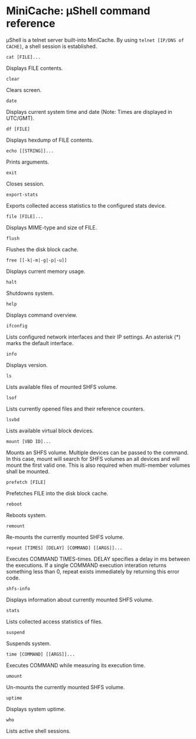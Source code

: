 MiniCache: µShell command reference
===================================

µShell is a telnet server built-into MiniCache.
By using `telnet [IP/DNS of CACHE]`, a shell session is established.

```
cat [FILE]...
```
 Displays FILE contents.

```
clear
```
 Clears screen.

```
date
```
 Displays current system time and date (Note: Times are displayed in UTC/GMT).

```
df [FILE]
```
 Displays hexdump of FILE contents.

```
echo [[STRING]]...
```
 Prints arguments.

```
exit
```
 Closes session.

```
export-stats
```
 Exports collected access statistics to the configured stats device.

```
file [FILE]...
```
 Displays MIME-type and size of FILE.

```
flush
```
 Flushes the disk block cache.

```
free [[-k|-m|-g|-p|-u]]
```
 Displays current memory usage.

```
halt
```
 Shutdowns system.

```
help
```
 Displays command overview.

```
ifconfig
```
 Lists configured network interfaces and their IP settings.
 An asterisk (*) marks the default interface.

```
info
```
 Displays version.

```
ls
```
 Lists available files of mounted SHFS volume.

```
lsof
```
 Lists currently opened files and their reference counters.

```
lsvbd
```
 Lists available virtual block devices.

```
mount [VBD ID]...
```
 Mounts an SHFS volume. Multiple devices can be passed to the command.
 In this case, mount will search for SHFS volumes an all devices
 and will mount the first valid one. This is also required when multi-member
 volumes shall be mounted.

```
prefetch [FILE]
```
 Prefetches FILE into the disk block cache.

```
reboot
```
 Reboots system.

```
remount
```
 Re-mounts the currently mounted SHFS volume.

```
repeat [TIMES] [DELAY] [COMMAND] [[ARGS]]...
```
 Executes COMMAND TIMES-times. DELAY specifies a delay in ms between the
 executions. If a single COMMAND execution interation returns something less
 than 0, repeat exists immediately by returning this error code.

```
shfs-info
```
 Displays information about currently mounted SHFS volume.

```
stats
```
 Lists collected access statistics of files.

```
suspend
```
 Suspends system.

```
time [COMMAND] [[ARGS]]...
```
 Executes COMMAND while measuring its execution time.

```
umount
```
 Un-mounts the currently mounted SHFS volume.

```
uptime
```
 Displays system uptime.

```
who
```
 Lists active shell sessions.
